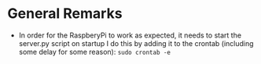 # General Remarks
* In order for the RaspberyPi to work as expected, it needs to start the server.py script on startup
I do this by adding it to the crontab (including some delay for some reason): `sudo crontab -e`